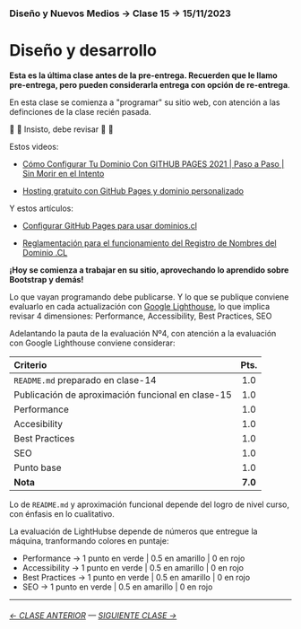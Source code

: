 ### Diseño y Nuevos Medios → Clase 15 → 15/11/2023

# Diseño y desarrollo

**Esta es la última clase antes de la pre-entrega. Recuerden que le llamo pre-entrega, pero pueden considerarla entrega con opción de re-entrega**.

En esta clase se comienza a "programar" su sitio web, con atención a las definciones de la clase recién pasada.

:rotating_light: :rotating_light: Insisto, debe revisar :rotating_light: :rotating_light: 

Estos videos: 

- [Cómo Configurar Tu Dominio Con GITHUB PAGES 2021 | Paso a Paso | Sin Morir en el Intento](https://youtu.be/rD8KoCn_nJc)

- [Hosting gratuito con GitHub Pages y dominio personalizado](https://www.youtube.com/watch?v=nbUR1jzVI5g&t=328s)

Y estos artículos: 

- [Configurar GitHub Pages para usar dominios.cl](https://ggerena.medium.com/configurar-github-pages-para-usar-dominios-cl-13c1a644699f)

- [Reglamentación para el funcionamiento del Registro de Nombres del Dominio .CL](https://www.nic.cl/normativa/reglamentacion.html)

**¡Hoy se comienza a trabajar en su sitio, aprovechando lo aprendido sobre Bootstrap y demás!**

Lo que vayan programando debe publicarse. Y lo que se publique conviene evaluarlo en cada actualización con [Google Lighthouse](https://developers.google.com/web/tools/lighthouse?hl=es), lo que implica revisar 4 dimensiones: Performance, Accessibility, Best Practices, SEO

Adelantando la pauta de la evaluación Nº4, con atención a la evaluación con Google Lighthouse conviene considerar:

| Criterio | Pts. |
|:---------|:----:|
| `README.md` preparado en clase-14 | 1.0 |
| Publicación de aproximación funcional en clase-15 | 1.0 |
| Performance | 1.0 |
| Accesibility | 1.0 |
| Best Practices | 1.0 |
| SEO | 1.0 |
| Punto base | 1.0 |
| **Nota** | **7.0** |

Lo de `README.md` y aproximación funcional depende del logro de nivel curso, con énfasis en lo cualitativo.

La evaluación de LightHubse depende de números que entregue la máquina, tranformando colores en puntaje:

- Performance → 1 punto en verde | 0.5 en amarillo | 0 en rojo
- Accessibility → 1 punto en verde | 0.5 en amarillo | 0 en rojo
- Best Practices → 1 punto en verde | 0.5 en amarillo | 0 en rojo
- SEO → 1 punto en verde | 0.5 en amarillo | 0 en rojo

- - - - - - - 

###### [← CLASE ANTERIOR](https://github.com/profesorfaco/dno037-2023-2/tree/main/clase-14) — [SIGUIENTE CLASE →](https://github.com/profesorfaco/dno037-2023-2/tree/main/clase-16)
